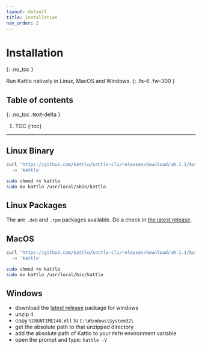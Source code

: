 ```yaml
---
layout: default
title: Installation
nav_order: 2
---
```


# Installation
{: .no_toc }


Run Kattlo natively in Linux, MacOS and Windows.
{: .fs-6 .fw-300 }

## Table of contents
{: .no_toc .text-delta }

1. TOC
{:toc}

---

## Linux Binary

```bash
curl 'https://github.com/kattlo/kattlo-cli/releases/download/v0.1.1/kattlo-v0.1.1-linux' \
  -o 'kattlo'

sudo chmod +x kattlo
sudo mv kattlo /usr/local/sbin/kattlo
```

## Linux Packages

The are `.deb` and `.rpm` packages available. Do a check in
[the latest release](https://github.com/kattlo/kattlo-cli/releases/latest).

## MacOS

```bash
curl 'https://github.com/kattlo/kattlo-cli/releases/download/v0.1.1/kattlo-v0.1.1-mac' \
  -o 'kattlo'

sudo chmod +x kattlo
sudo mv kattlo /usr/local/bin/kattlo
```

## Windows

- download the [latest release](https://github.com/kattlo/kattlo-cli/releases/latest) package for windows
- unzip it
- copy `VCRUNTIME140.dll` to `C:\Windows\System32\`
- get the absolute path to that unzipped directory
- add the absolute path of Kattlo to your `PATH` environment variable
- open the prompt and type: `kattlo -V`

